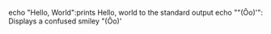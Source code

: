 echo "Hello, World":prints Hello, world to the standard output
echo "\"(Ôo)'": Displays a confused smiley "(Ôo)'
